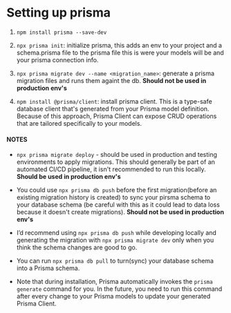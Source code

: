 # Setting up prisma

1. `npm install prisma --save-dev`

2. `npx prisma init`: initialize prisma, this adds an env to your project and a schema.prisma file to the prisma file this is were your models will be and your prisma connection info.

3. `npx prisma migrate dev --name <migration_name>`: generate a prisma migration files and runs them againt the db. **Should not be used in production env's**

4. `npm install @prisma/client`: install prisma client. This is a type-safe database client that's generated from your Prisma model definition. Because of this approach, Prisma Client can expose CRUD operations that are tailored specifically to your models.

#### NOTES

- `npx prisma migrate deploy` - should be used in production and testing environments to apply migrations. This should generally be part of an automated CI/CD pipeline, it isn't recommended to run this locally. **Should be used in production env's**

- You could use `npx prisma db push` before the first migration(before an existing migration history is created) to sync your pirsma schema to your database schema (be careful with this as it could lead to data loss because it doesn't create migrations). **Should not be used in production env's**

- I’d recommend using `npx prisma db push` while developing locally and generating the migration with `npx prisma migrate dev` only when you think the schema changes are good to go.

- You can run `npx prisma db pull` to turn(sync) your database schema into a Prisma schema.

- Note that during installation, Prisma automatically invokes the `prisma generate` command for you. In the future, you need to run this command after every change to your Prisma models to update your generated Prisma Client.
